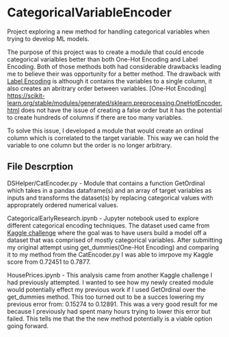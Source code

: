 # CategoricalVariableEncoder
Project exploring a new method for handling categorical variables when trying to develop ML models.

The purpose of this project was to create a module that could encode categorical varialbles better than both One-Hot Encoding and Label Encoding. Both of those methods both had considerable drawbacks leading me to believe their was opportunity for a better method. The drawback with [Label Encoding](https://scikit-learn.org/stable/modules/generated/sklearn.preprocessing.LabelEncoder.html) is although it contains the variables to a single column, it also creates an abritrary order between variables. [One-Hot Encoding] https://scikit-learn.org/stable/modules/generated/sklearn.preprocessing.OneHotEncoder.html does not have the issue of creating a false order but it has the potential to create hundreds of columns if there are too many variables. 

To solve this issue, I developed a module that would create an ordinal column which is correlated to the target variable. This way we can hold the variable to one column but the order is no longer arbitrary. 

## File Descrption

DSHelper/CatEncoder.py - Module that contains a function GetOrdinal which takes in a pandas dataframe(s) and an array of target variables as inputs and transforms the dataset(s) by replacing categorical values with approprately ordered numerical values.

CategoricalEarlyResearch.ipynb - Jupyter notebook used to explore different categorical encoding techniques. The dataset used came from [Kaggle challenge](https://www.kaggle.com/c/cat-in-the-dat) where the goal was to have users build a model off a dataset that was comprised of mostly categorical variables. After submitting my original attempt using get_dummies(One-Hot Encoding) and comparing it to my method from the CatEncoder.py I was able to imrpove my Kaggle score from 0.72451 to 0.7877. 

HousePrices.ipynb - This analysis came from another Kaggle challenge I had previously attempted. I wanted to see how my newly created module would potentially effect my previous work if I used GetOrdinal over the get_dummies method. This too turned out to be a succes lowering my previous error from: 0.15274 to 0.12891. This was a very good result for me because I previously had spent many hours trying to lower this error but failed.  This tells me that the the new method potentially is a viable option going forward. 

